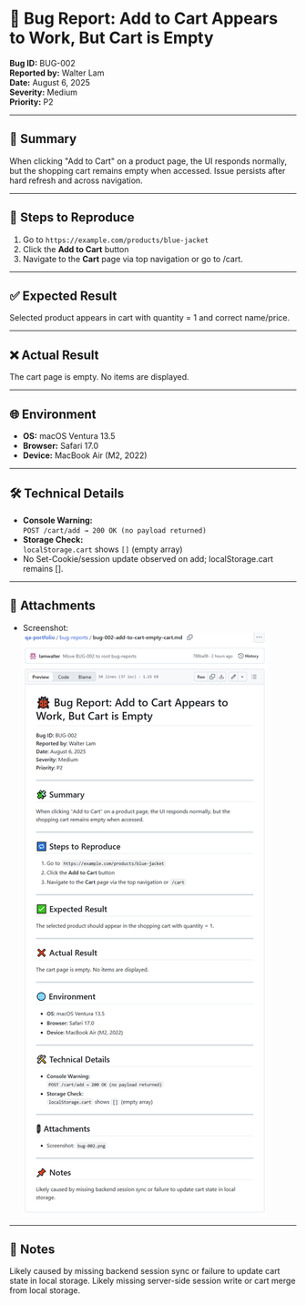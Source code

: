 # 🐞 Bug Report: Add to Cart Appears to Work, But Cart is Empty

**Bug ID:** BUG-002  
**Reported by:** Walter Lam  
**Date:** August 6, 2025  
**Severity:** Medium  
**Priority:** P2  

---

## 🧩 Summary
When clicking "Add to Cart" on a product page, the UI responds normally, but the shopping cart remains empty when accessed.
Issue persists after hard refresh and across navigation.

---

## 🔁 Steps to Reproduce
1. Go to `https://example.com/products/blue-jacket`
2. Click the **Add to Cart** button
3. Navigate to the **Cart** page via top navigation or go to /cart.

---

## ✅ Expected Result
Selected product appears in cart with quantity = 1 and correct name/price.

---

## ❌ Actual Result
The cart page is empty. No items are displayed.

---

## 🌐 Environment
- **OS:** macOS Ventura 13.5  
- **Browser:** Safari 17.0  
- **Device:** MacBook Air (M2, 2022)

---

## 🛠️ Technical Details
- **Console Warning:**  
  `POST /cart/add → 200 OK (no payload returned)`
- **Storage Check:**  
  `localStorage.cart` shows `[]` (empty array)
- No Set-Cookie/session update observed on add; localStorage.cart remains [].

---

## 📎 Attachments
- Screenshot: ![BUG-002](./assets/BUG-002/bug-002.png)

---

## 📌 Notes
Likely caused by missing backend session sync or failure to update cart state in local storage.
Likely missing server-side session write or cart merge from local storage.
